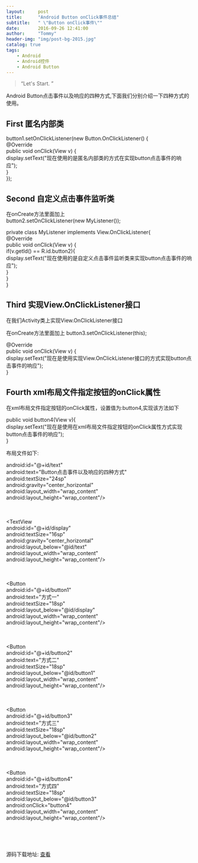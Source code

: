 ```yaml
---
layout:     post
title:      "Android Button onClick事件总结"
subtitle:   " \"Button onClick事件\""
date:       2016-09-26 12:41:00
author:     "Tommy"
header-img: "img/post-bg-2015.jpg"
catalog: true
tags:
    - Android
    - Android控件
    - Android Button
---
```


> “Let's Start. ”

Android Button点击事件以及响应的四种方式,下面我们分别介绍一下四种方式的使用。


## First 匿名内部类

button1.setOnClickListener(new Button.OnClickListener() {<br/>
	@Override<br/>
	public void onClick(View v) {<br/>
		display.setText("现在使用的是匿名内部类的方式在实现button点击事件的响应");<br/>
	}<br/>
});<br/>


## Second 自定义点击事件监听类

在onCreate方法里面加上<br/>
button2.setOnClickListener(new MyListener());

private class MyListener implements View.OnClickListener{<br/>
	@Override<br/>
	public void onClick(View v) {<br/>
		if(v.getId() == R.id.button2){<br/>
			display.setText("现在使用的是自定义点击事件监听类来实现button点击事件的响应");<br/>
		}<br/>
	}<br/>
}<br/>

## Third 实现View.OnClickListener接口

在我们Activity类上实现View.OnClickListener接口

在onCreate方法里面加上
button3.setOnClickListener(this);

@Override<br/>
public void onClick(View v) {<br/>
	display.setText("现在是使用实现View.OnClickListener接口的方式实现button点击事件的响应");<br/>
}<br/>

## Fourth xml布局文件指定按钮的onClick属性

在xml布局文件指定按钮的onClick属性，设置值为:button4,实现该方法如下

public void button4(View v){<br/>
	display.setText("现在是使用在xml布局文件指定按钮的onClick属性方式实现button点击事件的响应");<br/>
}<br/>

布局文件如下:
<div>
<TextView <br/>
            android:id="@+id/text"<br/>
            android:text="Button点击事件以及响应的四种方式"<br/>
            android:textSize="24sp"<br/>
            android:gravity="center_horizontal"<br/>
            android:layout_width="wrap_content"<br/>
            android:layout_height="wrap_content"/><br/><br/><br/>

<TextView<br/>
		android:id="@+id/display"<br/>
		android:textSize="16sp"<br/>
		android:gravity="center_horizontal"<br/>
		android:layout_below="@id/text"<br/>
		android:layout_width="wrap_content"<br/>
		android:layout_height="wrap_content"/><br/><br/><br/>
		
<Button<br/>
		android:id="@+id/button1"<br/>
		android:text="方式一"<br/>
		android:textSize="18sp"<br/>
		android:layout_below="@id/display"<br/>
		android:layout_width="wrap_content"<br/>
		android:layout_height="wrap_content"/><br/><br/><br/>

<Button<br/>
		android:id="@+id/button2"<br/>
		android:text="方式二"<br/>
		android:textSize="18sp"<br/>
		android:layout_below="@id/button1"<br/>
		android:layout_width="wrap_content"<br/>
		android:layout_height="wrap_content"/><br/><br/><br/>

<Button<br/>
		android:id="@+id/button3"<br/>
		android:text="方式三"<br/>
		android:textSize="18sp"<br/>
		android:layout_below="@id/button2"<br/>
		android:layout_width="wrap_content"<br/>
		android:layout_height="wrap_content"/><br/><br/><br/>

<Button<br/>
		android:id="@+id/button4"<br/>
		android:text="方式四"<br/>
		android:textSize="18sp"<br/>
		android:layout_below="@id/button3"<br/>
		android:onClick="button4"<br/>
		android:layout_width="wrap_content"<br/>
		android:layout_height="wrap_content"/><br/><br/><br/>
</div><br/>

<p>源码下载地址: <a href="https://github.com/joyang1/ButtonClickDemo/" target="_blank" title="ButtonDemo">查看</a> </p>
